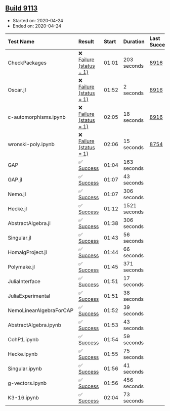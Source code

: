 ## [Build 9113](https://oscarci.mathematik.uni-kl.de/job/oscar/9113/)

* Started on: 2020-04-24
* Ended on: 2020-04-24

| Test Name    | Result | Start | Duration | Last Success | First Failure |
|:-------------|:-------|:------|:---------|:-------------|:--------------|
| CheckPackages | ❌ [Failure (status = 1)](https://oscarci.mathematik.uni-kl.de/job/oscar/9113/artifact/logs/build-9113/CheckPackages.log) | 01:01 | 203 seconds | [8916](https://oscarci.mathematik.uni-kl.de/job/oscar/8916/) | [8920](https://oscarci.mathematik.uni-kl.de/job/oscar/8920/) |
| Oscar.jl | ❌ [Failure (status = 1)](https://oscarci.mathematik.uni-kl.de/job/oscar/9113/artifact/logs/build-9113/Oscar.jl.log) | 01:52 | 2 seconds | [8916](https://oscarci.mathematik.uni-kl.de/job/oscar/8916/) | [8920](https://oscarci.mathematik.uni-kl.de/job/oscar/8920/) |
| c-automorphisms.ipynb | ❌ [Failure (status = 1)](https://oscarci.mathematik.uni-kl.de/job/oscar/9113/artifact/logs/build-9113/c-automorphisms.ipynb.log) | 02:05 | 18 seconds | [8916](https://oscarci.mathematik.uni-kl.de/job/oscar/8916/) | [8920](https://oscarci.mathematik.uni-kl.de/job/oscar/8920/) |
| wronski-poly.ipynb | ❌ [Failure (status = 1)](https://oscarci.mathematik.uni-kl.de/job/oscar/9113/artifact/logs/build-9113/wronski-poly.ipynb.log) | 02:06 | 15 seconds | [8754](https://oscarci.mathematik.uni-kl.de/job/oscar/8754/) | [8755](https://oscarci.mathematik.uni-kl.de/job/oscar/8755/) |
| GAP | ✅ [Success](https://oscarci.mathematik.uni-kl.de/job/oscar/9113/artifact/logs/build-9113/GAP.log) | 01:04 | 163 seconds |  |  |
| GAP.jl | ✅ [Success](https://oscarci.mathematik.uni-kl.de/job/oscar/9113/artifact/logs/build-9113/GAP.jl.log) | 01:07 | 43 seconds |  |  |
| Nemo.jl | ✅ [Success](https://oscarci.mathematik.uni-kl.de/job/oscar/9113/artifact/logs/build-9113/Nemo.jl.log) | 01:07 | 306 seconds |  |  |
| Hecke.jl | ✅ [Success](https://oscarci.mathematik.uni-kl.de/job/oscar/9113/artifact/logs/build-9113/Hecke.jl.log) | 01:12 | 1521 seconds |  |  |
| AbstractAlgebra.jl | ✅ [Success](https://oscarci.mathematik.uni-kl.de/job/oscar/9113/artifact/logs/build-9113/AbstractAlgebra.jl.log) | 01:38 | 306 seconds |  |  |
| Singular.jl | ✅ [Success](https://oscarci.mathematik.uni-kl.de/job/oscar/9113/artifact/logs/build-9113/Singular.jl.log) | 01:43 | 56 seconds |  |  |
| HomalgProject.jl | ✅ [Success](https://oscarci.mathematik.uni-kl.de/job/oscar/9113/artifact/logs/build-9113/HomalgProject.jl.log) | 01:44 | 66 seconds |  |  |
| Polymake.jl | ✅ [Success](https://oscarci.mathematik.uni-kl.de/job/oscar/9113/artifact/logs/build-9113/Polymake.jl.log) | 01:45 | 371 seconds |  |  |
| JuliaInterface | ✅ [Success](https://oscarci.mathematik.uni-kl.de/job/oscar/9113/artifact/logs/build-9113/JuliaInterface.log) | 01:51 | 17 seconds |  |  |
| JuliaExperimental | ✅ [Success](https://oscarci.mathematik.uni-kl.de/job/oscar/9113/artifact/logs/build-9113/JuliaExperimental.log) | 01:51 | 38 seconds |  |  |
| NemoLinearAlgebraForCAP | ✅ [Success](https://oscarci.mathematik.uni-kl.de/job/oscar/9113/artifact/logs/build-9113/NemoLinearAlgebraForCAP.log) | 01:52 | 39 seconds |  |  |
| AbstractAlgebra.ipynb | ✅ [Success](https://oscarci.mathematik.uni-kl.de/job/oscar/9113/artifact/logs/build-9113/AbstractAlgebra.ipynb.log) | 01:53 | 43 seconds |  |  |
| CohP1.ipynb | ✅ [Success](https://oscarci.mathematik.uni-kl.de/job/oscar/9113/artifact/logs/build-9113/CohP1.ipynb.log) | 01:54 | 59 seconds |  |  |
| Hecke.ipynb | ✅ [Success](https://oscarci.mathematik.uni-kl.de/job/oscar/9113/artifact/logs/build-9113/Hecke.ipynb.log) | 01:55 | 75 seconds |  |  |
| Singular.ipynb | ✅ [Success](https://oscarci.mathematik.uni-kl.de/job/oscar/9113/artifact/logs/build-9113/Singular.ipynb.log) | 01:56 | 41 seconds |  |  |
| g-vectors.ipynb | ✅ [Success](https://oscarci.mathematik.uni-kl.de/job/oscar/9113/artifact/logs/build-9113/g-vectors.ipynb.log) | 01:56 | 456 seconds |  |  |
| K3-16.ipynb | ✅ [Success](https://oscarci.mathematik.uni-kl.de/job/oscar/9113/artifact/logs/build-9113/K3-16.ipynb.log) | 02:04 | 73 seconds |  |  |
